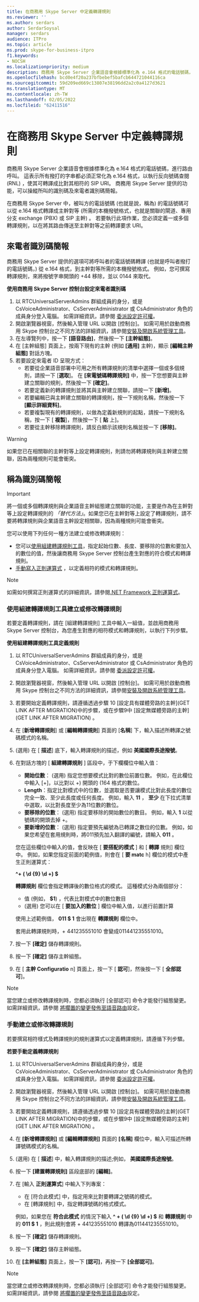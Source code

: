 ```yaml
---
title: 在商務用 Skype Server 中定義轉譯規則
ms.reviewer: ''
ms.author: serdars
author: SerdarSoysal
manager: serdars
audience: ITPro
ms.topic: article
ms.prod: skype-for-business-itpro
f1.keywords:
- NOCSH
ms.localizationpriority: medium
description: 商務用 Skype Server 企業語音會根據標準化為 e.164 格式的電話號碼，進行路由呼叫。 這表示所有撥打的字串都必須正常化為 e.164 格式，以執行反向號碼查閱 (RNL) ，使其可轉譯成比對其相符的 SIP URI。 商務用 Skype Server 提供的功能，可以操縱所叫的識別碼及來電者識別碼簡報。
ms.openlocfilehash: bcd0e4f20a237bfbebef5bafcb644721044116ca
ms.sourcegitcommit: 59d209ed669c13807e38196dd2a2c0a4127d3621
ms.translationtype: MT
ms.contentlocale: zh-TW
ms.lasthandoff: 02/05/2022
ms.locfileid: "62411516"
---
```

# <a name="defining-translation-rules-in-skype-for-business-server"></a>在商務用 Skype Server 中定義轉譯規則

商務用 Skype Server 企業語音會根據標準化為 e.164 格式的電話號碼，進行路由呼叫。 這表示所有撥打的字串都必須正常化為 e.164 格式，以執行反向號碼查閱 (RNL) ，使其可轉譯成比對其相符的 SIP URI。 商務用 Skype Server 提供的功能，可以操縱所叫的識別碼及來電者識別碼簡報。

在商務用 Skype Server 中，被叫方的電話號碼 (也就是說，稱為) 的電話號碼可以從 e.164 格式轉譯成主幹對等 (所需的本機撥號格式，也就是關聯的閘道、專用分支 exchange (PBX) 或 SIP 主幹) 。 若要執行此項作業，您必須定義一或多個轉譯規則，以在將其路由傳送至主幹對等之前轉譯要求 URI。

## <a name="caller-id-presentation"></a>來電者識別碼簡報

商務用 Skype Server 提供的選項可將呼叫者的電話號碼轉譯 (也就是呼叫者撥打的電話號碼，) 從 e.164 格式，到主幹對等所需的本機撥號格式。 例如，您可撰寫轉譯規則，來將撥號字串開頭的 +44 移除，並以 0144 來取代。

**使用商務用 Skype Server 控制台設定來電者識別碼**

1. 以 RTCUniversalServerAdmins 群組成員的身分，或是 CsVoiceAdministrator、CsServerAdministrator 或 CsAdministrator 角色的成員身分登入電腦。 如需詳細資訊，請參閱 [委派設定許可權](/previous-versions/office/lync-server-2013/lync-server-2013-delegate-setup-permissions)。
2. 開啟瀏覽器視窗，然後輸入管理 URL 以開啟 [控制台]。 如需可用於啟動商務用 Skype 控制台之不同方法的詳細資訊，請參閱[安裝及開啟系統管理工具](../../management-tools/install-and-open-administrative-tools.md)。
3. 在左導覽列中，按一下 **[語音路由]**，然後按一下 **[主幹組態]**。
4. 在 [主幹組態] 頁面上，按兩下現有的主幹 (例如 **[通用]** 主幹)，顯示 **[編輯主幹組態]** 對話方塊。
5. 若要設定來電者 ID 呈現方式：
    - 若要從企業語音部署中可用之所有轉譯規則的清單中選擇一個或多個規則，請按一下 [**選取**]。 在 **[來電號碼轉譯規則]** 中，按一下您想要與主幹建立關聯的規則，然後按一下 **[確定]**。
    - 若要定義新的轉譯規則並將其與主幹建立關聯，請按一下 **[新增]**。 
    - 若要編輯已與主幹建立關聯的轉譯規則，按一下規則名稱，然後按一下 **[顯示詳細資料]**。
    - 若要複製現有的轉譯規則，以做為定義新規則的起點，請按一下規則名稱，按一下 [ **複製**]，然後按一下 [ **貼** 上]。
    - 若要從主幹移除轉譯規則，請反白顯示該規則名稱並按一下 **[移除]**。

> [!Warning] 
> 如果您已在相關聯的主幹對等上設定轉譯規則，則請勿將轉譯規則與主幹建立關聯，因為兩種規則可能會衝突。 

## <a name="called-id-presentation"></a>稱為識別碼簡報

> [!Important]
> 將一個或多個轉譯規則與企業語音主幹組態建立關聯的功能，主要是作為在主幹對等上設定轉譯規則的 *「替代方法」*。如果您已在主幹對等上設定了轉譯規則，請不要將轉譯規則與企業語音主幹設定相關聯，因為兩種規則可能會衝突。 

您可以使用下列任何一種方法建立或修改轉譯規則：

- 您可以[使用組建轉譯規則工具](#create-or-modify-a-translation-rule-by-using-the-build-a-translation-rule-tool)，指定起始位數、長度、要移除的位數和要加入的數位的值，然後讓商務用 Skype Server 控制台產生對應的符合模式和轉譯規則。
- [手動寫入正則運算式](#create-or-modify-a-translation-rule-manually) ，以定義相符的模式和轉譯規則。

> [!Note]
> 如需如何撰寫正則運算式的詳細資訊，請參閱[.NET Framework 正則運算式](/dotnet/standard/base-types/regular-expressions)。 

### <a name="create-or-modify-a-translation-rule-by-using-the-build-a-translation-rule-tool"></a>使用組建轉譯規則工具建立或修改轉譯規則

若要定義轉譯規則，請在 [組建轉譯規則] 工具中輸入一組值，並啟用商務用 Skype Server 控制台，為您產生對應的相符模式和轉譯規則，以執行下列步驟。 

**使用組建轉譯規則工具定義規則**

1. 以 RTCUniversalServerAdmins 群組成員的身分，或是 CsVoiceAdministrator、CsServerAdministrator 或 CsAdministrator 角色的成員身分登入電腦。 如需詳細資訊，請參閱 [委派設定許可權](/previous-versions/office/lync-server-2013/lync-server-2013-delegate-setup-permissions)。
2. 開啟瀏覽器視窗，然後輸入管理 URL 以開啟 [控制台]。 如需可用於啟動商務用 Skype 控制台之不同方法的詳細資訊，請參閱[安裝及開啟系統管理工具](../../management-tools/install-and-open-administrative-tools.md)。
3. 若要開始定義轉譯規則，請遵循透過步驟 10 [設定具有媒體旁路的主幹](GET LINK AFTER MIGRATION)中的步驟，或在步驟9中 [設定無媒體旁路的主幹](GET LINK AFTER MIGRATION) 。
4. 在 [**新增轉譯規則**] 或 [**編輯轉譯規則**] 頁面的 [**名稱**] 下，輸入描述所轉譯之號碼模式的名稱。
5.  (選用) 在 [ **描述**] 底下，輸入轉譯規則的描述，例如 **美國國際長途撥號**。
6. 在對話方塊的 [ **組建轉譯規則** ] 區段中，于下欄欄位中輸入值：
    - **開始位數**： (選用) 指定您想要模式比對的數位前置位數。 例如，在此欄位中輸入 [+]，以比對以 +) 開頭的 (164 格式的數位。
    - **Length**：指定比對模式中的位數，並選取是否要讓模式比對此長度的數位完全一致、至少此長度或任何長度。 例如，輸入 **11** ， **至少** 在下拉式清單中選取，以比對長度至少為11位數的數位。
    - **要移除的位數**： (選用) 指定要移除的開始數位的數目。 例如，輸入 **1** 以從號碼的開頭去掉 +。
    - **要新增的位數**： (選用) 指定要預先編號為已轉譯之數位的位數。 例如，如果您希望在套用規則時，將011預先加入翻譯的編號，請輸入 **011** 。
    
    您在這些欄位中輸入的值，會反映在 [ **要搭配的模式** ] 和 [ **轉譯** 規則] 欄位中。 例如，如果您指定前面的範例值，則會在 [ **要 matc** h] 欄位的模式中產生正則運算式：
    
    **^\+ ( \d {9} \d +) $** 

    **轉譯規則** 欄位會指定轉譯後的數位格式的模式。 這種模式分為兩個部分：
    - 值 (例如， **$1**) ，代表比對模式中的數位數目
    -  (選用) 您可以在 [ **要加入的數位** ] 欄位中輸入值，以進行前置計算

    使用上述範例值， **011 $ 1** 會出現在 **轉譯規則** 欄位中。
    
    套用此轉譯規則時，+ 441235551010 會變成011441235551010。
7. 按一下 **[確定]** 儲存轉譯規則。
8. 按一下 **[確定]** 儲存主幹組態。
9. 在 [ **主幹 Configuratio** n] 頁面上，按一下 [ **認可**]，然後按一下 [ **全部認可**]。 

> [!Note]
> 當您建立或修改轉譯規則時，您都必須執行 [全部認可] 命令才能發行組態變更。 如需詳細資訊，請參閱 [將擱置的變更發佈至語音路由](/previous-versions/office/lync-server-2013/lync-server-2013-publish-pending-changes-to-the-voice-routing-configuration)設定。 

### <a name="create-or-modify-a-translation-rule-manually"></a>手動建立或修改轉譯規則

若要撰寫相符樣式及轉譯規則的規則運算式以定義轉譯規則，請遵循下列步驟。 

**若要手動定義轉譯規則**

1. 以 RTCUniversalServerAdmins 群組成員的身分，或是 CsVoiceAdministrator、CsServerAdministrator 或 CsAdministrator 角色的成員身分登入電腦。 如需詳細資訊，請參閱 [委派設定許可權](/previous-versions/office/lync-server-2013/lync-server-2013-delegate-setup-permissions)。
2. 開啟瀏覽器視窗，然後輸入管理 URL 以開啟 [控制台]。 如需可用於啟動商務用 Skype 控制台之不同方法的詳細資訊，請參閱[安裝及開啟系統管理工具](../../management-tools/install-and-open-administrative-tools.md)。
3. 若要開始定義轉譯規則，請遵循透過步驟 10 [設定具有媒體旁路的主幹](GET LINK AFTER MIGRATION)中的步驟，或在步驟9中 [設定無媒體旁路的主幹](GET LINK AFTER MIGRATION) 。
4. 在 **[新增轉譯規則]** 或 **[編輯轉譯規則]** 頁面的 **[名稱]** 欄位中，輸入可描述所轉譯號碼模式的名稱。
5.  (選用) 在 [ **描述**] 中，輸入轉譯規則的描述;例如， **美國國際長途撥號**。
6. 按一下 **[建置轉譯規則]** 區段底部的 **[編輯]**。
7. 在 [輸入 **正則運算式**] 中輸入下列專案：
    - 在 [符合此模式] 中，指定用來比對要轉譯之號碼的模式。
    - 在 [轉譯規則] 中，指定轉譯號碼的格式模式。

    例如，如果您在 **符合此模式** 的情況下輸入 **^ \+ ( \d {9} \d +) $** 和 **轉譯規則** 中的 **011 $ 1** ，則此規則會將 + 441235551010 轉譯為011441235551010。
8. 按一下 **[確定]** 儲存轉譯規則。
9. 按一下 **[確定]** 儲存主幹組態。
10. 在 **[主幹組態]** 頁面上，按一下 **[認可]**，再按一下 **[全部認可]**。 

> [!Note] 
> 當您建立或修改轉譯規則時，您都必須執行 [全部認可] 命令才能發行組態變更。 如需詳細資訊，請參閱 [將擱置的變更發佈至語音路由](/previous-versions/office/lync-server-2013/lync-server-2013-publish-pending-changes-to-the-voice-routing-configuration)設定。
